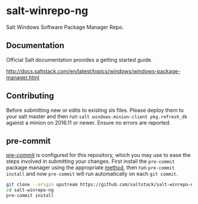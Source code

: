 salt-winrepo-ng
===============

Salt Windows Software Package Manager Repo.

Documentation
-------------

Official Salt documentation provides a getting started guide.

<http://docs.saltstack.com/en/latest/topics/windows/windows-package-manager.html>

Contributing
-------------

Before submitting new or edits to existing sls files. Please deploy them to
your salt master and then run `salt windows-minion-client pkg.refresh_db`
against a minion on 2016.11 or newer. Ensure no errors are reported.

pre-commit
----------

[pre-commit](https://pre-commit.com/) is configured for this repository, which
you may use to ease the steps involved in submitting your changes.
First install  the `pre-commit` package manager using the appropriate
[method](https://pre-commit.com/#installation), then run `pre-commit install`
and now `pre-commit` will run automatically on each `git commit`.

```bash
git clone --origin upstream https://github.com/saltstack/salt-winrepo-ng.git
cd salt-winrepo-ng
pre-commit install
```
